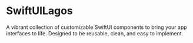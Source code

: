 # SwiftUILagos
A vibrant collection of customizable SwiftUI components to bring your app interfaces to life. Designed to be reusable, clean, and easy to implement.
